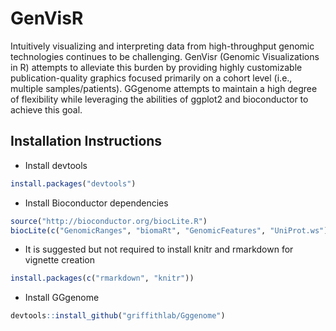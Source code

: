 # GenVisR
Intuitively visualizing and interpreting data from high-throughput genomic technologies continues to be challenging. GenVisr (Genomic Visualizations in R) attempts to alleviate this burden by providing highly customizable publication-quality graphics focused primarily on a cohort level (i.e., multiple samples/patients). GGgenome attempts to maintain a high degree of flexibility while leveraging the abilities of ggplot2 and bioconductor to achieve this goal.

## Installation Instructions

* Install devtools
```R
install.packages("devtools")
```

* Install Bioconductor dependencies
```R
source("http://bioconductor.org/biocLite.R")
biocLite(c("GenomicRanges", "biomaRt", "GenomicFeatures", "UniProt.ws"))
```

* It is suggested but not required to install knitr and rmarkdown for vignette creation
```R
install.packages(c("rmarkdown", "knitr"))
```

* Install GGgenome
```R
devtools::install_github("griffithlab/Gggenome")
```
